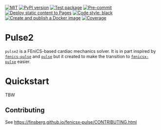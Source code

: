 [![MIT](https://img.shields.io/github/license/finsberg/pulse2)](https://github.com/finsberg/pulse2/blob/main/LICENSE)
[![PyPI version](https://badge.fury.io/py/pulse2.svg)](https://pypi.org/project/fenicsx_pulse/)
[![Test package](https://github.com/finsberg/pulse2/actions/workflows/test_package_coverage.yml/badge.svg)](https://github.com/finsberg/pulse2/actions/workflows/test_package_coverage.yml)
[![Pre-commit](https://github.com/finsberg/pulse2/actions/workflows/pre-commit.yml/badge.svg)](https://github.com/finsberg/pulse2/actions/workflows/pre-commit.yml)
[![Deploy static content to Pages](https://github.com/finsberg/pulse2/actions/workflows/build_docs.yml/badge.svg)](https://github.com/finsberg/pulse2/actions/workflows/build_docs.yml)
[![Code style: black](https://img.shields.io/badge/code%20style-black-000000.svg)](https://github.com/psf/black)
[![Create and publish a Docker image](https://github.com/finsberg/pulse2/actions/workflows/docker-image.yml/badge.svg)](https://github.com/finsberg/pulse2/pkgs/container/fenicsx_pulse)
[![Coverage](https://img.shields.io/endpoint?url=https://gist.githubusercontent.com/finsberg/a7290de789564f03eb6b1ee122fce423/raw/pulse2-coverage.json)](https://img.shields.io/endpoint?url=https://gist.githubusercontent.com/finsberg/a7290de789564f03eb6b1ee122fce423/raw/pulse2-coverage.json)

# Pulse2

`pulse2` is a FEniCS-based cardiac mechanics solver. It is in part inspired by [`fenics-pulse`](https://github.com/finsberg/pulse) and [`pulse`](https://bitbucket.org/peppu/pulse) but it created to make the transition to [`fenicsx-pulse`](https://github.com/finsberg/fenicsx-pulse) easier.

# Quickstart

TBW


## Contributing
See https://finsberg.github.io/fenicsx-pulse/CONTRIBUTING.html
